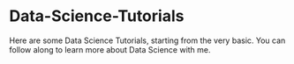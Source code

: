 # Data-Science-Tutorials
Here are some Data Science Tutorials, starting from the very basic. You can follow along to learn more about Data Science with me.
